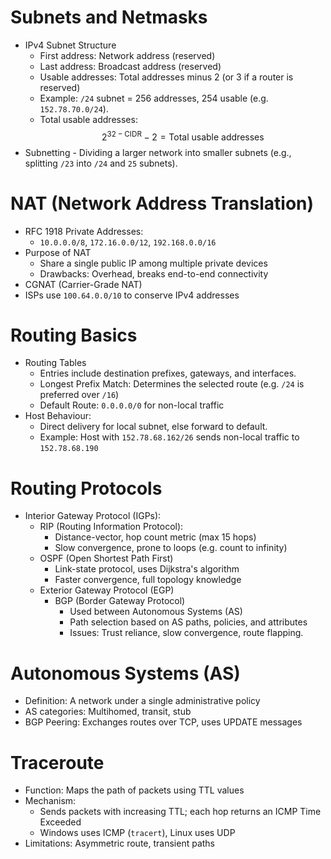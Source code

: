 # Subnets and Netmasks
- IPv4 Subnet Structure
	- First address: Network address (reserved)
	- Last address: Broadcast address (reserved)
	- Usable addresses: Total addresses minus 2 (or 3 if a router is reserved)
	- Example: `/24` subnet = 256 addresses, 254 usable (e.g. `152.78.70.0/24`).
	- Total usable addresses:
$$
2^{32-\text{CIDR}} - 2 = \text{Total usable addresses}
$$
- Subnetting
		- Dividing a larger network into smaller subnets (e.g., splitting `/23` into `/24` and `25` subnets).

# NAT (Network Address Translation)
- RFC 1918 Private Addresses:
	- `10.0.0.0/8`, `172.16.0.0/12`, `192.168.0.0/16`
- Purpose of NAT
	- Share a single public IP among multiple private devices
	- Drawbacks: Overhead, breaks end-to-end connectivity
- CGNAT (Carrier-Grade NAT)
- ISPs use `100.64.0.0/10` to conserve IPv4 addresses

# Routing Basics
- Routing Tables
	- Entries include destination prefixes, gateways, and interfaces.
	- Longest Prefix Match: Determines the selected route (e.g. `/24` is preferred over `/16`)
	- Default Route: `0.0.0.0/0` for non-local traffic
- Host Behaviour:
	- Direct delivery for local subnet, else forward to default.
	- Example: Host with `152.78.68.162/26` sends non-local traffic to `152.78.68.190`

# Routing Protocols
- Interior Gateway Protocol (IGPs):
	- RIP (Routing Information Protocol):
		- Distance-vector, hop count metric (max 15 hops)
		- Slow convergence, prone to loops (e.g. count to infinity)
	- OSPF (Open Shortest Path First)
		- Link-state protocol, uses Dijkstra's algorithm
		- Faster convergence, full topology knowledge
	- Exterior Gateway Protocol (EGP)
		- BGP (Border Gateway Protocol)
			- Used between Autonomous Systems (AS)
			- Path selection based on AS paths, policies, and attributes
			- Issues: Trust reliance, slow convergence, route flapping.
# Autonomous Systems (AS)
- Definition: A network under a single administrative policy
- AS categories: Multihomed, transit, stub
- BGP Peering: Exchanges routes over TCP, uses UPDATE messages
# Traceroute
- Function: Maps the path of packets using TTL values
- Mechanism:
	- Sends packets with increasing TTL; each hop returns an ICMP Time Exceeded
	- Windows uses ICMP (`tracert`), Linux uses UDP
- Limitations: Asymmetric route, transient paths